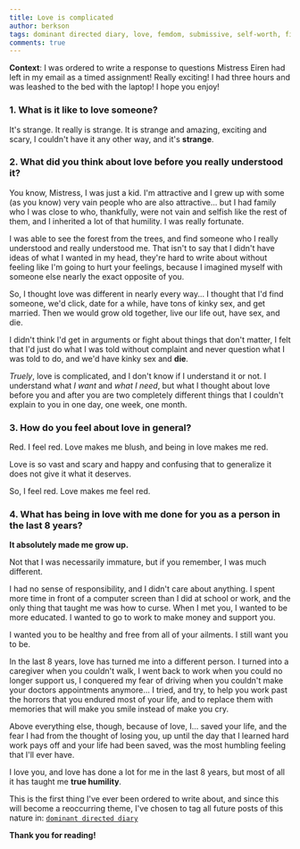 ```yaml
---
title: Love is complicated
author: berkson
tags: dominant directed diary, love, femdom, submissive, self-worth, first year
comments: true
---
```

**Context**: I was ordered to write a response to questions Mistress Eiren had left in my email as a timed assignment!  Really exciting!  I had three hours and was leashed to the bed with the laptop!  I hope you enjoy!

### **1. What is it like to love someone?**

It's strange.  It really is strange.  It is strange and amazing, exciting and scary, I couldn't have it any other way, and it's **strange**.

### **2. What did you think about love before you really understood it?**

You know, Mistress, I was just a kid.  I'm attractive and I grew up with some (as you know) very vain people who are also attractive... but I had family who I was close to who, thankfully, were not vain and selfish like the rest of them, and I inherited a lot of that humility.  I was really fortunate.

I was able to see the forest from the trees, and find someone who I really understood and really understood me.  That isn't to say that I didn't have ideas of what I wanted in my head, they're hard to write about without feeling like I'm going to hurt your feelings, because I imagined myself with someone else nearly the exact opposite of you.

So, I thought love was different in nearly every way... I thought that I'd find someone, we'd click, date for a while, have tons of kinky sex, and get married.  Then we would grow old together, live our life out, have sex, and die.

I didn't think I'd get in arguments or fight about things that don't matter, I felt that I'd just do what I was told without complaint and never question what I was told to do, and we'd have kinky sex and **die**.

_Truely_, love is complicated, and I don't know if I understand it or not.  I understand what _I want_ and _what I need_, but what I thought about love before you and after you are two completely different things that I couldn't explain to you in one day, one week, one month.

### **3. How do you feel about love in general?**

Red.  I feel red.  Love makes me blush, and being in love makes me red.  

Love is so vast and scary and happy and confusing that to generalize it does not give it what it deserves.

So, I feel red.  Love makes me feel red.

### **4. What has being in love with me done for you as a person in the last 8 years?**

**It absolutely made me grow up.**

Not that I was necessarily immature, but if you remember, I was much different.

I had no sense of responsibility, and I didn't care about anything.  I spent more time in front of a computer screen than I did at school or work, and the only thing that taught me was how to curse.  When I met you, I wanted to be more educated.  I wanted to go to work to make money and support you.

I wanted you to be healthy and free from all of your ailments.  I still want you to be.

In the last 8 years, love has turned me into a different person.  I turned into a caregiver when you couldn't walk, I went back to work when you could no longer support us, I conquered my fear of driving when you couldn't make your doctors appointments anymore... I tried, and try, to help you work past the horrors that you endured most of your life, and to replace them with memories that will make you smile instead of make you cry.

Above everything else, though, because of love, I... saved your life, and the fear I had from the thought of losing you, up until the day that I learned hard work pays off and your life had been saved, was the most humbling feeling that I'll ever have.

I love you, and love has done a lot for me in the last 8 years, but most of all it has taught me **true humility**.

This is the first thing I've ever been ordered to write about, and since this will become a reoccurring theme, I've chosen to tag all future posts of this nature in: [`dominant directed diary`](/tags/dominant-directed-diary/)

**Thank you for reading!**
